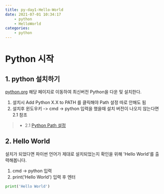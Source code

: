```yaml
---
title: py-day1-Hello-World
date: 2021-07-01 10:34:17
    - python 
    - HelloWorld
categories: 
    - python
---
```


# Python 시작
## 1. python 설치하기
[python.org](https://www.python.org/) 해당 페이지로 이동하여 최신버전 Python을 다운 및 설치한다. 

1. 설치시 Add Python X.X to PATH 를 클릭해야 Path 설정 따로 안해도 됨
2. 설치후 윈도우키 -> cmd -> python 입력을 했을때 설치 버전이 나오지 않는다면 2.1 참조
>- 2.1 [Python Path 설정](https://wikidocs.net/14681) 

## 2. Hello World
설치가 되었다면 파이썬 언어가 제대로 설치되었는지 확인을 위해 'Hello World'를 출력해봅니다. 

1. cmd -> python 입력
2. print('Hello World') 입력 후 엔터
``` python
print('Hello World')
```

